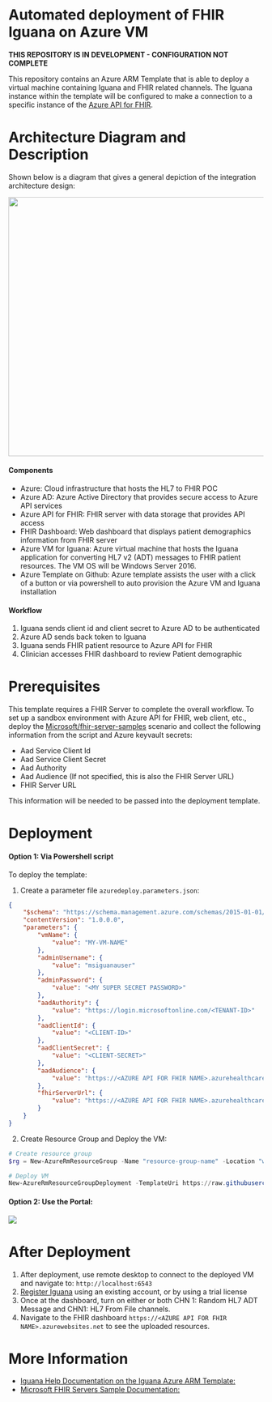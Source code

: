# Automated deployment of FHIR Iguana on Azure VM

**THIS REPOSITORY IS IN DEVELOPMENT - CONFIGURATION NOT COMPLETE**

This repository contains an Azure ARM Template that is able to deploy a virtual machine containing Iguana and FHIR related channels. The Iguana instance within the template will be configured to make a connection to a specific instance of the [Azure API for FHIR](https://azure.microsoft.com/en-us/services/azure-api-for-fhir/). 

# Architecture Diagram and Description
Shown below is a diagram that gives a general depiction of the integration architecture design:

<center><img src="https://raw.githubusercontent.com/InterfacewareCS/iguana-azure-fhir/master/Diagram.png" width="512"></center>

#### Components
- Azure: Cloud infrastructure that hosts the HL7 to FHIR POC
- Azure AD: Azure Active Directory that provides secure access to Azure API services
- Azure API for FHIR: FHIR server with data storage that provides API access
- FHIR Dashboard: Web dashboard that displays patient demographics information from FHIR server
- Azure VM for Iguana: Azure virtual machine that hosts the Iguana application for converting HL7 v2 (ADT) messages to FHIR patient resources. The VM OS will be Windows Server 2016.
- Azure Template on Github: Azure template assists the user with a click of a button or via powershell to auto provision the Azure VM and Iguana installation 

#### Workflow
1. Iguana sends client id and client secret to Azure AD to be authenticated
2. Azure AD sends back token to Iguana
3. Iguana sends FHIR patient resource to Azure API for FHIR
4. Clinician accesses FHIR dashboard to review Patient demographic

# Prerequisites

This template requires a FHIR Server to complete the overall workflow. To set up a sandbox environment with Azure API for FHIR, web client, etc., deploy the [Microsoft/fhir-server-samples](https://github.com/Microsoft/fhir-server-samples) scenario and collect the following information from the script and Azure keyvault secrets:

- Aad Service Client Id
- Aad Service Client Secret
- Aad Authority
- Aad Audience (If not specified, this is also the FHIR Server URL)
- FHIR Server URL

This information will be needed to be passed into the deployment template.

# Deployment

#### Option 1: Via Powershell script 

To deploy the template:

1. Create a parameter file `azuredeploy.parameters.json`:

```json
{
    "$schema": "https://schema.management.azure.com/schemas/2015-01-01/deploymentParameters.json#",
    "contentVersion": "1.0.0.0",
    "parameters": {
        "vmName": {
            "value": "MY-VM-NAME"
        },
        "adminUsername": {
            "value": "msiguanauser"
        },
        "adminPassword": {
            "value": "<MY SUPER SECRET PASSWORD>"
        },
        "aadAuthority": {
            "value": "https://login.microsoftonline.com/<TENANT-ID>"
        },
        "aadClientId": {
            "value": "<CLIENT-ID>"
        },
        "aadClientSecret": {
            "value": "<CLIENT-SECRET>"
        },
        "aadAudience": {
            "value": "https://<AZURE API FOR FHIR NAME>.azurehealthcareapis.com"
        },
        "fhirServerUrl": {
            "value": "https://<AZURE API FOR FHIR NAME>.azurehealthcareapis.com"
        }
    }
}
```
2. Create Resource Group and Deploy the VM:
```PowerShell
# Create resource group
$rg = New-AzureRmResourceGroup -Name "resource-group-name" -Location "westus2"

# Deploy VM
New-AzureRmResourceGroupDeployment -TemplateUri https://raw.githubusercontent.com/InterfacewareCS/iguana-azure-fhir/master/azuredeploy.json -TemplateParameterFile .\azuredeploy.parameters.json -ResourceGroupName $rg.ResourceGroupName
```

#### Option 2: Use the Portal:

<a href="https://portal.azure.com/#create/Microsoft.Template/uri/https%3A%2F%2Fraw.githubusercontent.com%2Finterfacewarecs%2Figuana-azure-fhir%2Fmaster%2Fazuredeploy.json" target="_blank">
    <img src="https://azuredeploy.net/deploybutton.png"/>
</a>

# After Deployment

1. After deployment, use remote desktop to connect to the deployed VM and navigate to: `http://localhost:6543`
2. [Register Iguana](https://help.interfaceware.com/v6/register-iguana) using an existing account, or by using a trial license
3. Once at the dashboard, turn on either or both CHN 1: Random HL7 ADT Message and CHN1: HL7 From File channels.
4. Navigate to the FHIR dashboard `https://<AZURE API FOR FHIR NAME>.azurewebsites.net` to see the uploaded resources.

# More Information 
- [Iguana Help Documentation on the Iguana Azure ARM Template:](https://help.interfaceware.com/v6/automated-deployment-of-fhir-iguana-on-azure-vm) 
- [Microsoft FHIR Servers Sample Documentation:](https://github.com/Microsoft/fhir-server-samples)
